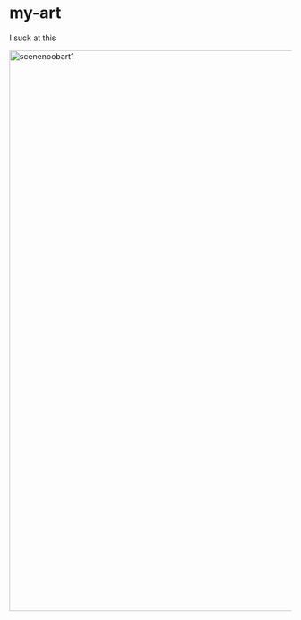 # my-art
I suck at this

<img width="1000" height="1000" alt="scenenoobart1" src="https://github.com/user-attachments/assets/a1cde8fd-8e83-46c8-a158-40c34797e2b7" />
